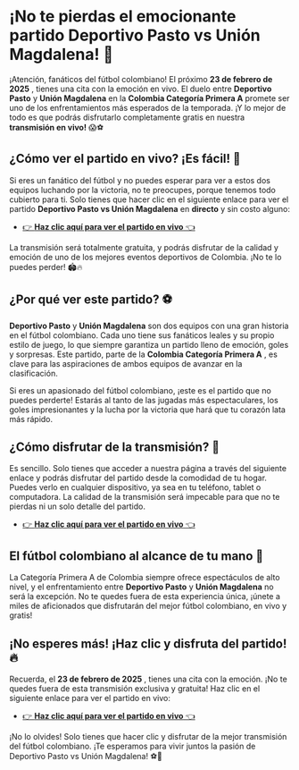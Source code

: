 # ¡No te pierdas el emocionante partido Deportivo Pasto vs Unión Magdalena! 🌟

¡Atención, fanáticos del fútbol colombiano! El próximo **23 de febrero de 2025** , tienes una cita con la emoción en vivo. El duelo entre **Deportivo Pasto** y **Unión Magdalena** en la **Colombia Categoría Primera A** promete ser uno de los enfrentamientos más esperados de la temporada. ¡Y lo mejor de todo es que podrás disfrutarlo completamente gratis en nuestra **transmisión en vivo!** 😱⚽️

## ¿Cómo ver el partido en vivo? ¡Es fácil! 🎥

Si eres un fanático del fútbol y no puedes esperar para ver a estos dos equipos luchando por la victoria, no te preocupes, porque tenemos todo cubierto para ti. Solo tienes que hacer clic en el siguiente enlace para ver el partido **Deportivo Pasto vs Unión Magdalena** en **directo** y sin costo alguno:

- [👉 **Haz clic aquí para ver el partido en vivo** 👈](https://tinyurl.com/livestreamfreeo?st=Deportivo+Pasto+vs+Uni%C3%B3n+Magdalena&si=gh)

La transmisión será totalmente gratuita, y podrás disfrutar de la calidad y emoción de uno de los mejores eventos deportivos de Colombia. ¡No te lo puedes perder! 🏟️🔥

## ¿Por qué ver este partido? ⚽

**Deportivo Pasto** y **Unión Magdalena** son dos equipos con una gran historia en el fútbol colombiano. Cada uno tiene sus fanáticos leales y su propio estilo de juego, lo que siempre garantiza un partido lleno de emoción, goles y sorpresas. Este partido, parte de la **Colombia Categoría Primera A** , es clave para las aspiraciones de ambos equipos de avanzar en la clasificación.

Si eres un apasionado del fútbol colombiano, ¡este es el partido que no puedes perderte! Estarás al tanto de las jugadas más espectaculares, los goles impresionantes y la lucha por la victoria que hará que tu corazón lata más rápido.

## ¿Cómo disfrutar de la transmisión? 📲

Es sencillo. Solo tienes que acceder a nuestra página a través del siguiente enlace y podrás disfrutar del partido desde la comodidad de tu hogar. Puedes verlo en cualquier dispositivo, ya sea en tu teléfono, tablet o computadora. La calidad de la transmisión será impecable para que no te pierdas ni un solo detalle del partido.

- [👉 **Haz clic aquí para ver el partido en vivo** 👈](https://tinyurl.com/livestreamfreeo?st=Deportivo+Pasto+vs+Uni%C3%B3n+Magdalena&si=gh)

## El fútbol colombiano al alcance de tu mano 🏅

La Categoría Primera A de Colombia siempre ofrece espectáculos de alto nivel, y el enfrentamiento entre **Deportivo Pasto** y **Unión Magdalena** no será la excepción. No te quedes fuera de esta experiencia única, ¡únete a miles de aficionados que disfrutarán del mejor fútbol colombiano, en vivo y gratis!

## ¡No esperes más! ¡Haz clic y disfruta del partido! 🔥

Recuerda, el **23 de febrero de 2025** , tienes una cita con la emoción. ¡No te quedes fuera de esta transmisión exclusiva y gratuita! Haz clic en el siguiente enlace para ver el partido en vivo:

- [👉 **Haz clic aquí para ver el partido en vivo** 👈](https://tinyurl.com/livestreamfreeo?st=Deportivo+Pasto+vs+Uni%C3%B3n+Magdalena&si=gh)

¡No lo olvides! Solo tienes que hacer clic y disfrutar de la mejor transmisión del fútbol colombiano. ¡Te esperamos para vivir juntos la pasión de Deportivo Pasto vs Unión Magdalena! ⚽🌟
